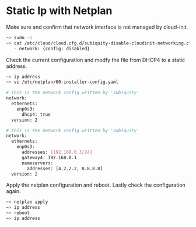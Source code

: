 # Static Ip with Netplan

Make sure and confirm that network interface is not managed by cloud-init.

```bash
~> sudo -i
~> cat /etc/cloud/cloud.cfg.d/subiquity-disable-cloudinit-networking.cfg
   - network: {config: disabled}
```

Check the current configuration and modfy the file from DHCP4 to a static address.

```bash
~> ip address
~> vi /etc/netplan/00-installer-config.yaml
```

```bash
# This is the network config written by 'subiquity'
network:
  ethernets:
    enp0s3:
      dhcp4: true
  version: 2

# This is the network config written by 'subiquity'
network:
  ethernets:
    enp0s3:
      addresses: [192.168.0.3/24]
      gateway4: 192.168.0.1
      nameservers:
        addresses: [4.2.2.2, 8.8.8.8]
  version: 2  
```

Apply the netplan configuration and reboot. Lastly check the configuration again.

```bash
~> netplan apply
~> ip address
~> reboot
~> ip address
```
